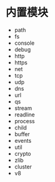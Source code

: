 # 内置模块

- path
- fs
- console
- debug
- http
- https
- net
- tcp
- udp
- dns
- url
- qs
- stream
- readline
- process
- child
- buffer
- events
- util
- crypto
- zlib
- cluster
- v8
